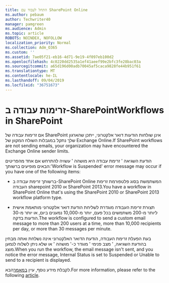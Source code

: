 ```yaml
---
title: התחל לעבוד עם SharePoint Online
ms.author: pebaum
author: Techwriter40
manager: pamgreen
ms.audience: Admin
ms.topic: article
ROBOTS: NOINDEX, NOFOLLOW
localization_priority: Normal
ms.collection: Adm_O365
ms.custom: ''
ms.assetid: 7ae05f21-eb16-4d71-9e19-4f097eb100d2
ms.openlocfilehash: 4c0220dd2535a1ef41aeef99e2bfc3fe28bac03a
ms.sourcegitcommit: a65d196d00adb70045af5caca9828fe44b951f61
ms.translationtype: MT
ms.contentlocale: he-IL
ms.lasthandoff: 09/04/2019
ms.locfileid: "36751673"
---
```

# <a name="workflows-in-sharepoint"></a><span data-ttu-id="43a8b-102">זרימות עבודה ב-SharePoint</span><span class="sxs-lookup"><span data-stu-id="43a8b-102">Workflows in SharePoint</span></span>

<span data-ttu-id="43a8b-103">אם זרימות עבודה של SharePoint אינן שולחות הודעות דואר אלקטרוני, ייתכן שהארגון שלך נתקל במגבלות השולח המקוון של Exchange Online.</span><span class="sxs-lookup"><span data-stu-id="43a8b-103">If SharePoint workflows are not sending emails, your organization may have encountered the Exchange Online sender limits.</span></span>

<span data-ttu-id="43a8b-104">הודעת השגיאה ' זרימת עבודה היא מושהה ' עשויה להתרחש אם אחד מהפריטים הבאים מופיעים ברשותך:</span><span class="sxs-lookup"><span data-stu-id="43a8b-104">'Workflow is Suspended' error message may occur if you have one of the following items:</span></span>

- <span data-ttu-id="43a8b-105">ברשותך זרימת עבודה ב-SharePoint Online המשתמשת בסוג פלטפורמת זרימת העבודה sharepoint 2010 או SharePoint 2013.</span><span class="sxs-lookup"><span data-stu-id="43a8b-105">You have a workflow in SharePoint Online that's using the SharePoint 2010 or SharePoint 2013 workflow platform type.</span></span>

- <span data-ttu-id="43a8b-106">תצורת זרימת העבודה מוגדרת לשליחת הודעת דואר אלקטרוני מותאמת אישית ליותר מ-200 משתמשים בכל פעם, יותר מ-10,000 נמענים ביום, או יותר מ-30 הודעות בדקה.</span><span class="sxs-lookup"><span data-stu-id="43a8b-106">The workflow is configured to send a custom email message to more than 200 users at a time, more than 10,000 recipients per day, or more than 30 messages per minute.</span></span>

<span data-ttu-id="43a8b-107">בעת הפעלת זרימת העבודה, הודעת הדואר האלקטרוני אינה נשלחת ואתה מבחין בהודעת השגיאה, ' מצב פנימי ' מוגדר כ-' מושהה ' או שלא ניתן לשלוח לנמען מוצג.</span><span class="sxs-lookup"><span data-stu-id="43a8b-107">When you run the workflow, the email message isn't sent, and you notice the error message, Internal Status is set to Suspended or Unable to send to a recipient is displayed.</span></span>

<span data-ttu-id="43a8b-108">לקבלת מידע נוסף, עיין [במאמר](https://docs.microsoft.com/sharepoint/support/workflows/configured-workflow-fails-running)הבא.</span><span class="sxs-lookup"><span data-stu-id="43a8b-108">For more information, please refer to the following [article](https://docs.microsoft.com/sharepoint/support/workflows/configured-workflow-fails-running).</span></span>

